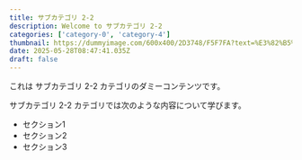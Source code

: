 ```yaml
---
title: サブカテゴリ 2-2
description: Welcome to サブカテゴリ 2-2
categories: ['category-0', 'category-4']
thumbnail: https://dummyimage.com/600x400/2D3748/F5F7FA?text=%E3%82%B5%E3%83%96%E3%82%AB%E3%83%86%E3%82%B4%E3%83%AA+2-2
date: 2025-05-28T08:47:41.035Z
draft: false
---
```



  これは サブカテゴリ 2-2 カテゴリのダミーコンテンツです。

  サブカテゴリ 2-2 カテゴリでは次のような内容について学びます。

  - セクション1
  - セクション2
  - セクション3
  